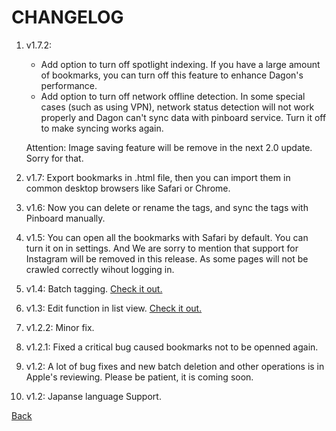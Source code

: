 # CHANGELOG

1. v1.7.2: 
    - Add option to turn off spotlight indexing. If you have a large amount of bookmarks, you can turn off this feature to enhance Dagon's performance.
    - Add option to turn off network offline detection. In some special cases (such as using VPN), network status detection will not work properly and Dagon can't sync data with pinboard service. Turn it off to make syncing works again.
    
    Attention: Image saving feature will be remove in the next 2.0 update. Sorry for that.
1. v1.7: Export bookmarks in .html file, then you can import them in common desktop browsers like Safari or Chrome.
1. v1.6: Now you can delete or rename the tags, and sync the tags with Pinboard manually.
1. v1.5: You can open all the bookmarks with Safari by default. You can turn it on in settings. And We are sorry to mention that support for Instagram  will be removed in this release. As some pages will not be crawled correctly wihout logging in.
1. v1.4: Batch tagging. [Check it out.](/guide06.md)
1. v1.3: Edit function in list view. [Check it out.](/guide05.md)
1. v1.2.2: Minor fix.
1. v1.2.1: Fixed a critical bug caused bookmarks not to be openned again.
1. v1.2: A lot of bug fixes and new batch deletion and other operations is in Apple's reviewing. Please be patient, it is coming soon.
1. v1.2: Japanse language Support.

[Back](/?id=what39s-new)